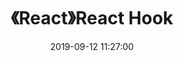 ---
title: 《React》React Hook
date: 2019-09-12 11:27:00
tags: 
  - React
categories:
  - 读书笔记
  - React
visible: hide
---
